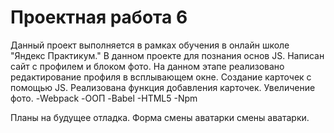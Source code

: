 # **Проектная работа 6**


Данный проект выполняется в рамках обучения в онлайн школе "Яндекс Практикум." В данном проекте для познания основ JS. Написан сайт с профилем и блоком фото. На данном этапе реализовано редактирование профиля в всплывающем окне. Создание карточек с  помощью JS. Реализована функция добавления карточек. Увеличение фото.
-Webpack
-ООП
-Babel
-HTML5
-Npm

Планы на будущее отладка. Форма смены аватарки смены аватарки. 


